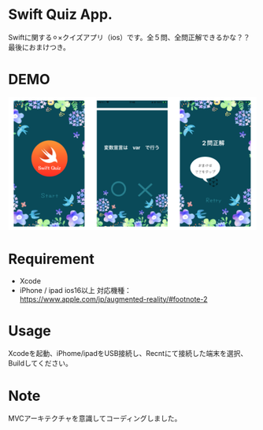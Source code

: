 # Swift Quiz App.

Swiftに関する⚪︎×クイズアプリ（ios）です。全５問、全問正解できるかな？？
最後におまけつき。

# DEMO
![image](https://github.com/aya-no/Swift_quiz/blob/main/demoimg.png)


# Requirement

* Xcode
* iPhone / ipad ios16以上 対応機種：https://www.apple.com/jp/augmented-reality/#footnote-2

# Usage

Xcodeを起動、iPhome/ipadをUSB接続し、Recntにて接続した端末を選択、Buildしてください。

# Note

MVCアーキテクチャを意識してコーディングしました。

